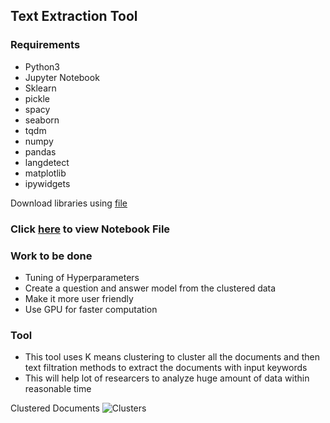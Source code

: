 ## Text Extraction Tool

### Requirements
- Python3
- Jupyter Notebook
- Sklearn
- pickle
- spacy
- seaborn
- tqdm
- numpy
- pandas
- langdetect
- matplotlib
- ipywidgets

Download libraries using [file](./requirements.txt)

### Click [here](./Clustering.ipynb) to view Notebook File

### Work to be done
- Tuning of Hyperparameters
- Create a question and answer model from the clustered data
- Make it more user friendly
- Use GPU for faster computation

### Tool
- This tool uses K means clustering to cluster all the documents and then text filtration methods  to extract the documents with input keywords
- This will help lot of researcers to analyze huge amount of data within reasonable time

Clustered Documents
![Clusters](./Text_Extraction_Tool/Images/Cluster.svg?style=centerme)
